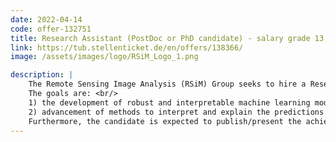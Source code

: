 ```yaml
---
date: 2022-04-14
code: offer-132751
title: Research Assistant (PostDoc or PhD candidate) - salary grade 13 TV-L Berliner Hochschulen
link: https://tub.stellenticket.de/en/offers/138366/
image: /assets/images/logo/RSiM_Logo_1.png

description: |
    The Remote Sensing Image Analysis (RSiM) Group seeks to hire a Research Associate to conduct research and development in the field of explainable machine learning for Earth observation.
    The goals are: <br/>
    1) the development of robust and interpretable machine learning models by incorporating prior knowledge from the application domain on Earth observation;<br/>
    2) advancement of methods to interpret and explain the predictions of deep neural networks for various Earth observation applications.<br/>
    Furthermore, the candidate is expected to publish/present the achieved research results.<br />
---
```

